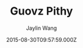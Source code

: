 ---
title: Guovz Pithy
github: 'https://github.com/guovz/pithy'
demo: 'http://www.guovz.com'
author: Jaylin Wang
ssg:
  - Jekyll
cms:
  - No Cms
date: 2015-08-30T09:57:59.000Z
github_branch: master
description: a jekyll theme
stale: true
---